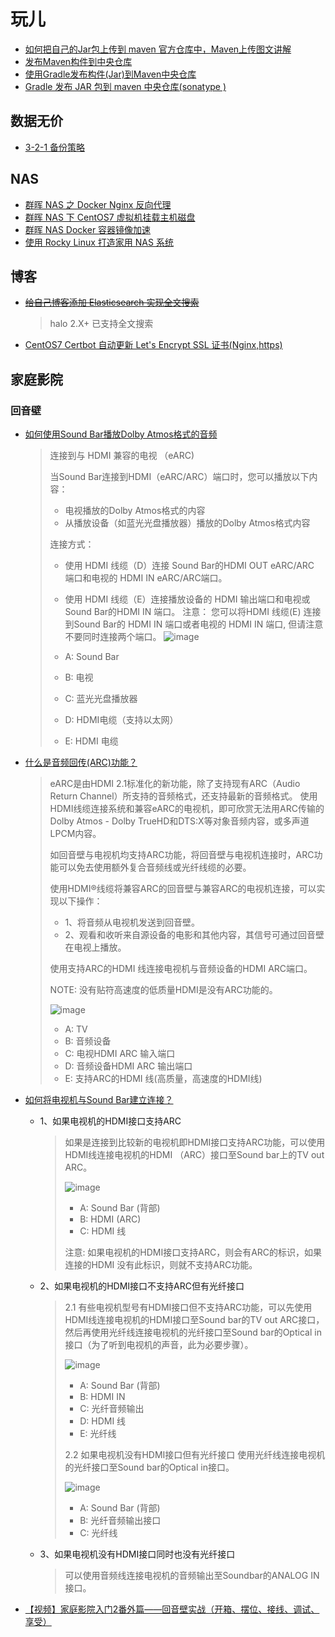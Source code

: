 # 玩儿

* [如何把自己的Jar包上传到 maven 官方仓库中，Maven上传图文讲解](https://www.sojson.com/blog/250.html)
* [发布Maven构件到中央仓库](https://www.xncoding.com/2018/01/27/tool/maven-central.html)
* [使用Gradle发布构件(Jar)到Maven中央仓库](https://segmentfault.com/a/1190000018026290)
* [Gradle 发布 JAR 包到 maven 中央仓库(sonatype )](https://blog.csdn.net/mr_zhuqiang/article/details/84564256)

## 数据无价
* [3-2-1 备份策略](https://www.backblaze.com/blog/the-3-2-1-backup-strategy/)

## NAS 
* [群晖 NAS 之 Docker Nginx 反向代理](https://halo.sherlocky.com/archives/nas-docker-nginx)
* [群晖 NAS 下 CentOS7 虚拟机挂载主机磁盘](https://halo.sherlocky.com/archives/qun-hui-nas-xu-ni-ji-gua-zai-zhu-ji-ci-pan)
* [群晖 NAS Docker 容器镜像加速](https://halo.sherlocky.com/archives/qun-hui-nas-docker-rong-qi-jing-xiang-jia-su)
* [使用 Rocky Linux 打造家用 NAS 系统](https://rockylinux.cn/notes/strong-shi-yong-rocky-linux-da-zao-jia-yong-nas-xi-tong.html)

## 博客
* [~~给自己博客添加 Elasticsearch 实现全文搜索~~](https://halo.sherlocky.com/archives/docker-es)
  > halo 2.X+ 已支持全文搜索
* [CentOS7 Certbot 自动更新 Let's Encrypt SSL 证书(Nginx,https)](https://halo.sherlocky.com/archives/centos7-certbot-nginx-ssl)

## 家庭影院

### 回音壁
* [如何使用Sound Bar播放Dolby Atmos格式的音频](https://www.sony.com/zh-cn/electronics/support/sound-bars-home-theater-systems-sound-bars-surround-speakers/ht-a5000/articles/00194917)
  > 连接到与 HDMI 兼容的电视 （eARC)  
  >
  > 当Sound Bar连接到HDMI（eARC/ARC）端口时，您可以播放以下内容：
  > 
  > - 电视播放的Dolby Atmos格式的内容
  > - 从播放设备（如蓝光光盘播放器）播放的Dolby Atmos格式内容  
  >
  > 连接方式：
  > 
  > - 使用 HDMI 线缆（D）连接 Sound Bar的HDMI OUT eARC/ARC 端口和电视的 HDMI IN eARC/ARC端口。
  > - 使用 HDMI 线缆（E）连接播放设备的 HDMI 输出端口和电视或Sound Bar的HDMI IN 端口。
  > 注意： 您可以将HDMI 线缆(E) 连接到Sound Bar的 HDMI IN 端口或者电视的 HDMI IN 端口, 但请注意不要同时连接两个端口。
  > ![image](https://github.com/sherlocky/learning/assets/8652013/b0f9ee23-49b4-41e4-828e-0b04f07f0c99)
  >
  > - A: Sound Bar
  > - B: 电视
  > - C: 蓝光光盘播放器
  > - D: HDMI电缆（支持以太网）
  > - E: HDMI 电缆

* [什么是音频回传(ARC)功能？](https://www.sony.com/zh-cn/electronics/support/articles/00012943?showHeaderFooter=false)
  > eARC是由HDMI 2.1标准化的新功能，除了支持现有ARC（Audio Return Channel）所支持的音频格式，还支持最新的音频格式。
  > 使用HDMI线缆连接系统和兼容eARC的电视机，即可欣赏无法用ARC传输的Dolby Atmos - Dolby TrueHD和DTS:X等对象音频内容，或多声道LPCM内容。  
  > 
  > 如回音壁与电视机均支持ARC功能，将回音壁与电视机连接时，ARC功能可以免去使用额外复合音频线或光纤线缆的必要。  
  >
  > 使用HDMI®线缆将兼容ARC的回音壁与兼容ARC的电视机连接，可以实现以下操作：
  > 
  > - 1、将音频从电视机发送到回音壁。
  > - 2、观看和收听来自源设备的电影和其他内容，其信号可通过回音壁在电视上播放。 
  > 
  > 使用支持ARC的HDMI 线连接电视机与音频设备的HDMI ARC端口。
  > 
  > NOTE: 没有贴符高速度的低质量HDMI是没有ARC功能的。
  > 
  > ![image](https://github.com/sherlocky/learning/assets/8652013/bc6be903-abb1-4934-8ace-3cb10e6adf99)
  > 
  > - A: TV
  > - B: 音频设备
  > - C: 电视HDMI ARC 输入端口
  > - D: 音频设备HDMI ARC 输出端口
  > - E: 支持ARC的HDMI 线(高质量，高速度的HDMI线)
* [如何将电视机与Sound Bar建立连接？](https://www.sony.com/zh-cn/electronics/support/sound-bars-home-theater-systems-sound-bars-surround-speakers/ht-a5000/articles/00014997)
  - 1、如果电视机的HDMI接口支持ARC
    > 如果是连接到比较新的电视机即HDMI接口支持ARC功能，可以使用HDMI线连接电视机的HDMI （ARC）接口至Sound bar上的TV out ARC。
    >
    > ![image](https://github.com/sherlocky/learning/assets/8652013/2a17638d-5ebc-47f0-b0c8-ce171e2f3048)
    > 
    > - A: Sound Bar (背部)
    > - B: HDMI  (ARC)
    > - C: HDMI 线
    > 
    > 注意: 如果电视机的HDMI接口支持ARC，则会有ARC的标识，如果连接的HDMI 没有此标识，则就不支持ARC功能。
  - 2、如果电视机的HDMI接口不支持ARC但有光纤接口
    > 2.1 有些电视机型号有HDMI接口但不支持ARC功能，可以先使用HDMI线连接电视机的HDMI接口至Sound bar的TV out ARC接口，然后再使用光纤线连接电视机的光纤接口至Sound bar的Optical in接口（为了听到电视机的声音，此为必要步骤）。
    >
    > ![image](https://github.com/sherlocky/learning/assets/8652013/1d334db2-5c7a-45b7-9245-bdf7f9de6065)
    > 
    > - A: Sound Bar (背部)
    > - B: HDMI IN
    > - C: 光纤音频输出
    > - D: HDMI 线
    > - E: 光纤线
    > 
    > 2.2 如果电视机没有HDMI接口但有光纤接口 使用光纤线连接电视机的光纤接口至Sound bar的Optical in接口。
    >
    > ![image](https://github.com/sherlocky/learning/assets/8652013/29623985-54de-4148-b22f-bb4d321585e8)
    > 
    > - A: Sound Bar (背部)
    > - B: 光纤音频输出接口
    > - C: 光纤线
  - 3、如果电视机没有HDMI接口同时也没有光纤接口
    > 可以使用音频线连接电视机的音频输出至Soundbar的ANALOG IN 接口。
* [【视频】家庭影院入门2番外篇——回音壁实战（开箱、摆位、接线、调试、享受）](https://www.bilibili.com/video/BV1PG4y1f7hC/?p=4)
